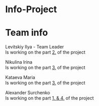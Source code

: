 # Info-Project
Team info
==========

Levitskiy Ilya - Team Leader   
Is working on the part [2.](https://github.com/Levitsky-Ilya/Info-Project/wiki) of the project

Nikulina Irina   
Is working on the part [3.](https://github.com/Levitsky-Ilya/Info-Project/wiki) of the project

Kataeva Maria   
Is working on the part [3.](https://github.com/Levitsky-Ilya/Info-Project/wiki) of the project

Alexander Surchenko   
Is working on the part [1. & 4.](https://github.com/Levitsky-Ilya/Info-Project/wiki) of the project


